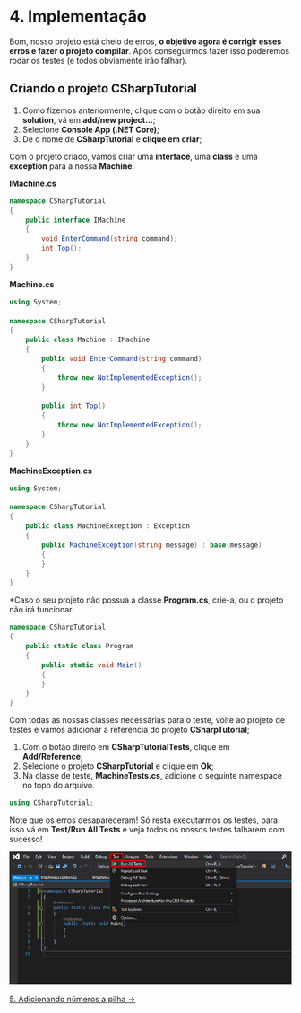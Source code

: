 # 4. Implementação

Bom, nosso projeto está cheio de erros, **o objetivo agora é corrigir esses erros e fazer o projeto compilar**. 
Após conseguirmos fazer isso poderemos rodar os testes (e todos obviamente irão falhar).

## Criando o projeto **CSharpTutorial**

1. Como fizemos anteriormente, clique com o botão direito em sua **solution**, vá em **add/new project...**;
2. Selecione **Console App (.NET Core)**;
3. De o nome de **CSharpTutorial**  e **clique em criar**;

Com o projeto criado, vamos criar uma **interface**, uma **class** e uma **exception** para a nossa **Machine**.

**IMachine.cs**
```C#
namespace CSharpTutorial
{
    public interface IMachine
    {
        void EnterCommand(string command);
        int Top();
    }
}
```
**Machine.cs**
```C#
using System;

namespace CSharpTutorial
{
    public class Machine : IMachine
    {
        public void EnterCommand(string command)
        {
            throw new NotImplementedException();
        }

        public int Top()
        {
            throw new NotImplementedException();
        }
    }
}
```
**MachineException.cs**
```C#
using System;

namespace CSharpTutorial
{
    public class MachineException : Exception
    {
        public MachineException(string message) : base(message) 
        {
        }
    }
}

```
*Caso o seu projeto não possua a classe **Program.cs**, crie-a, ou o projeto não irá funcionar.
```C#
namespace CSharpTutorial
{
    public static class Program
    {
        public static void Main()
        {
        }
    }
}

```

Com todas as nossas classes necessárias para o teste, volte ao projeto de testes e vamos adicionar a referência do projeto **CSharpTutorial**;

1. Com o botão direito em **CSharpTutorialTests**, clique em **Add/Reference**;
2. Selecione o projeto **CSharpTutorial** e clique em **Ok**;
3. Na classe de teste, **MachineTests.cs**, adicione o seguinte namespace no topo do arquivo.

```C#
using CSharpTutorial;
```

Note que os erros desapareceram! Só resta executarmos os testes, para isso vá em **Test/Run All Tests** e veja todos os nossos testes falharem com sucesso!

<div align="center">
	<img src="/images/tutorial/4.step-1.png" alt="Run All Tests" width="650" /> 
</div>

[5. Adicionando números a pilha &rarr;](https://github.com/Go-Horse-Coding/csharp-tutorial/blob/master/modules/tutorial/5.add-number-to-stack.md)